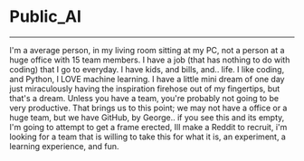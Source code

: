 #  Public_AI 
* **

I'm a average person, in my living room sitting at my PC, not a person at a huge office with 15 team members. I have a job (that has nothing to do with coding) that I go to everyday. I have kids, and bills, and.. life. I like coding, and Python, I LOVE machine learning. I have a little mini dream of one day just miraculously having the inspiration firehose out of my fingertips, but that's a dream. Unless you have a team, you're probably not going to be very productive. That brings us to this point; we may not have a office or a huge team, but we have GitHub, by George.. if you see this and its empty, I'm going to attempt to get a frame erected, Ill make a Reddit to recruit, i'm looking for a team that is willing to take this for what it is, an experiment, a learning experience, and fun.
